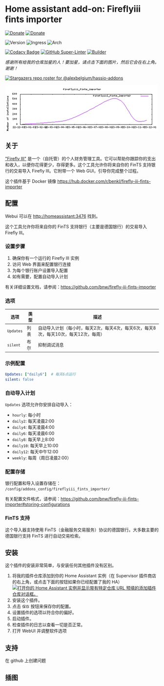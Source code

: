 # Home assistant add-on: Fireflyiii fints importer

[![Donate][donation-badge]](https://www.buymeacoffee.com/alexbelgium)
[![Donate][paypal-badge]](https://www.paypal.com/donate/?hosted_button_id=DZFULJZTP3UQA)

![Version](https://img.shields.io/badge/dynamic/yaml?label=版本&query=%24.version&url=https%3A%2F%2Fraw.githubusercontent.com%2Falexbelgium%2Fhassio-addons%2Fmaster%2Ffireflyiii_fints_importer%2Fconfig.yaml)
![Ingress](https://img.shields.io/badge/dynamic/yaml?label=Ingress&query=%24.ingress&url=https%3A%2F%2Fraw.githubusercontent.com%2Falexbelgium%2Fhassio-addons%2Fmaster%2Ffireflyiii_fints_importer%2Fconfig.yaml)
![Arch](https://img.shields.io/badge/dynamic/yaml?color=success&label=架构&query=%24.arch&url=https%3A%2F%2Fraw.githubusercontent.com%2Falexbelgium%2Fhassio-addons%2Fmaster%2Ffireflyiii_fints_importer%2Fconfig.yaml)

[![Codacy Badge](https://app.codacy.com/project/badge/Grade/9c6cf10bdbba45ecb202d7f579b5be0e)](https://www.codacy.com/gh/alexbelgium/hassio-addons/dashboard?utm_source=github.com&utm_medium=referral&utm_content=alexbelgium/hassio-addons&utm_campaign=Badge_Grade)
[![GitHub Super-Linter](https://img.shields.io/github/actions/workflow/status/alexbelgium/hassio-addons/weekly-supelinter.yaml?label=Lint%20code%20base)](https://github.com/alexbelgium/hassio-addons/actions/workflows/weekly-supelinter.yaml)
[![Builder](https://img.shields.io/github/actions/workflow/status/alexbelgium/hassio-addons/onpush_builder.yaml?label=Builder)](https://github.com/alexbelgium/hassio-addons/actions/workflows/onpush_builder.yaml)

[donation-badge]: https://img.shields.io/badge/Buy%20me%20a%20coffee%20(no%20paypal)-%23d32f2f?logo=buy-me-a-coffee&style=flat&logoColor=white
[paypal-badge]: https://img.shields.io/badge/Buy%20me%20a%20coffee%20with%20Paypal-0070BA?logo=paypal&style=flat&logoColor=white

_感谢所有给我的仓库加星的人！要加星，请点击下面的图片，然后它会在右上角。谢谢！_

[![Stargazers repo roster for @alexbelgium/hassio-addons](https://raw.githubusercontent.com/alexbelgium/hassio-addons/master/.github/stars2.svg)](https://github.com/alexbelgium/hassio-addons/stargazers)

![下载趋势](https://raw.githubusercontent.com/alexbelgium/hassio-addons/master/fireflyiii_fints_importer/stats.png)

## 关于

["Firefly III"](https://www.firefly-iii.org) 是一个（自托管）的个人财务管理工具。它可以帮助你跟踪你的支出和收入，以便你花得更少，存得更多。这个工具允许你将来自你的 FinTS 支持银行的交易导入 Firefly III。它附带一个 Web GUI，引导你完成整个过程。

这个插件基于 Docker 镜像 https://hub.docker.com/r/benkl/firefly-iii-fints-importer

## 配置

Webui 可以在 <http://homeassistant:3476> 找到。

这个工具允许你将来自你的 FinTS 支持银行（主要是德国银行）的交易导入 Firefly III。

### 设置步骤

1. 确保你有一个运行的 Firefly III 实例
2. 访问 Web 界面来配置银行连接
3. 为每个银行账户设置导入配置
4. 如有需要，配置自动导入计划

有关详细设置文档，请参阅：https://github.com/bnw/firefly-iii-fints-importer

### 选项

| 选项 | 类型 | 描述 |
|------|------|------|
| `Updates` | 列表 | 自动导入计划（每小时，每天2次，每天4次，每天6次，每天8次，每天10次，每天12次，每周） |
| `silent` | 布尔 | 抑制调试消息 |

### 示例配置

```yaml
Updates: ["daily6"]  # 每天6点运行
silent: false
```

### 自动导入计划

`Updates` 选项允许你安排自动导入：

- `hourly`: 每小时
- `daily2`: 每天凌晨2:00
- `daily4`: 每天凌晨4:00
- `daily6`: 每天凌晨6:00
- `daily8`: 每天早上8:00
- `daily10`: 每天早上10:00
- `daily12`: 每天中午12:00
- `weekly`: 每周（周日凌晨2:00）

### 配置存储

银行配置和导入设置存储在：
`/config/addons_config/fireflyiii_fints_importer/`

有关配置文件格式，请参阅：https://github.com/bnw/firefly-iii-fints-importer#storing-configurations

### FinTS 支持

这个导入器支持使用 FinTS（金融服务交易服务）协议的德国银行。大多数主要的德国银行支持 FinTS 进行自动交易检索。

## 安装

这个插件的安装非常简单，与安装任何其他插件没有区别。

1. 将我的插件仓库添加到你的 Home Assistant 实例（在 Supervisor 插件商店的右上角，或点击下面的按钮如果你已经配置了我的 HA）
   [![打开你的 Home Assistant 实例并显示带有特定仓库 URL 预填的添加插件仓库对话框。](https://my.home-assistant.io/badges/supervisor_add_addon_repository.svg)](https://my.home-assistant.io/redirect/supervisor_add_addon_repository/?repository_url=https%3A%2F%2Fgithub.com%2Falexbelgium%2Fhassio-addons)
1. 安装这个插件。
1. 点击 `保存` 按钮来保存你的配置。
1. 设置插件的选项以符合你的偏好。
1. 启动插件。
1. 检查插件的日志以查看一切是否正常。
1. 打开 WebUI 并调整软件选项

## 支持

在 github 上创建问题

## 插图

[repository]: https://github.com/alexbelgium/hassio-addons